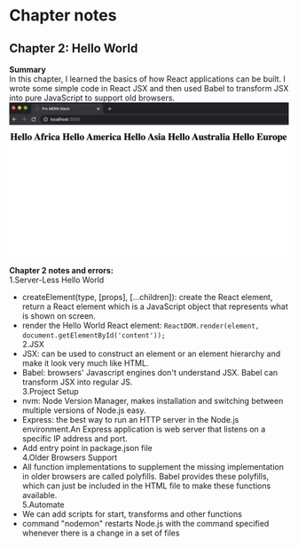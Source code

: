 # Chapter notes
## Chapter 2: Hello World
**Summary**  
In this chapter, I learned the basics of how React applications can be built. I wrote some simple code in React JSX and then used Babel to transform JSX into pure JavaScript to support old browsers.
![image](readme_images/ch02.jpg)

**Chapter 2 notes and errors:**   
1.Server-Less Hello World
   - createElement(type, [props], [...children]): create the React element, return a React element which is a JavaScript object that represents what is shown on screen.
   - render the Hello World React element:
	`ReactDOM.render(element, document.getElementById('content'));`   
2.JSX
   - JSX: can be used to construct an element or an element hierarchy and make it look very much like HTML.
   - Babel: browsers' Javascript engines don't understand JSX. Babel can transform JSX into regular JS.    
3.Project Setup
   - nvm: Node Version Manager, makes installation and switching between multiple versions of Node.js easy.
   - Express: the best way to run an HTTP server in the Node.js environment.An Express application is web server that listens on a specific IP address and port.
   - Add entry point in package.json file     
4.Older Browsers Support
   - All function implementations to supplement the missing implementation in older browsers are called polyfills. Babel provides these polyfills, which can just be included in the HTML file to make these functions available.   
5.Automate
   - We can add scripts for start, transforms and other functions
   - command "nodemon" restarts Node.js with the command specified whenever there is a change in a set of files 